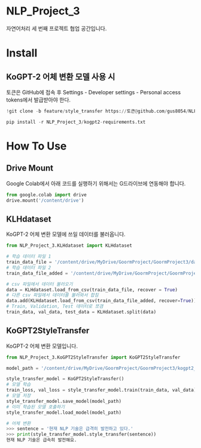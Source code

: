 # NLP_Project_3
자연어처리 세 번째 프로젝트 협업 공간입니다.

# Install
## KoGPT-2 어체 변환 모델 사용 시
토큰은 GitHub에 접속 후 Settings - Developer settings - Personal access tokens에서 발급받아야 한다.
```Python
!git clone -b feature/style_transfer https://토큰@github.com/gus8054/NLP_Project_3.git
```
```Python
pip install -r NLP_Project_3/kogpt2-requirements.txt
```

# How To Use
## Drive Mount
Google Colab에서 아래 코드를 실행하기 위해서는 G드라이브에 연동해야 합니다.
```Python
from google.colab import drive
drive.mount('/content/drive')
```
## KLHdataset
KoGPT-2 어체 변환 모델에 쓰일 데이터를 불러옵니다.
```Python
from NLP_Project_3.KLHdataset import KLHdataset

# 학습 데이터 파일 1
train_data_file = '/content/drive/MyDrive/GoormProject/GoormProject3/data/문어체_해요체_끝어절.csv'
# 학습 데이터 파일 2
train_data_file_added = '/content/drive/MyDrive/GoormProject/GoormProject3/data/문어체_해요체_끝어절_added.csv'

# csv 파일에서 데이터 불러오기
data = KLHdataset.load_from_csv(train_data_file, recover = True)
# 다른 csv 파일에서 데이터를 불러와서 합침
data.add(KLHdataset.load_from_csv(train_data_file_added, recover=True))
# Train, Validation, Test 데이터로 쪼갬
train_data, val_data, test_data = KLHdataset.split(data)
```

## KoGPT2StyleTransfer
KoGPT-2 어체 변환 모델입니다.
```Python
from NLP_Project_3.KoGPT2StyleTransfer import KoGPT2StyleTransfer

model_path = '/content/drive/MyDrive/GoormProject/GoormProject3/kogpt2_style_transfer/kogpt2_style_transfer.ckpt'

style_transfer_model = KoGPT2StyleTransfer()
# 모델 학습
train_loss, val_loss = style_transfer_model.train(train_data, val_data)
# 모델 저장
style_transfer_model.save_model(model_path)
# 이미 학습된 모델 호출하기
style_transfer_model.load_model(model_path)
```
```Python
# 어체 변환
>>> sentence = '현재 NLP 기술은 급격히 발전하고 있다.'
>>> print(style_transfer_model.style_transfer(sentence))
현재 NLP 기술은 급속히 발전해요.
```